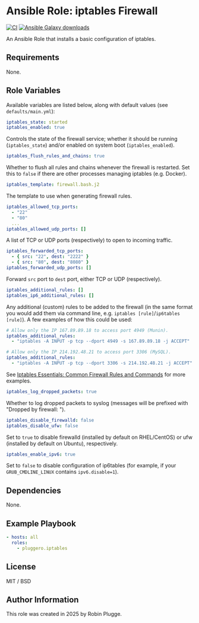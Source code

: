 # Ansible Role: iptables Firewall

[![CI](https://github.com/pluggero/ansible-role-iptables/actions/workflows/ci.yml/badge.svg)](https://github.com/pluggero/ansible-role-iptables/actions/workflows/ci.yml) [![Ansible Galaxy downloads](https://img.shields.io/ansible/role/d/pluggero/iptables?label=Galaxy%20downloads&logo=ansible&color=%23096598)](https://galaxy.ansible.com/ui/standalone/roles/pluggero/iptables)

An Ansible Role that installs a basic configuration of iptables.

## Requirements

None.

## Role Variables

Available variables are listed below, along with default values (see `defaults/main.yml`):

```yaml
iptables_state: started
iptables_enabled: true
```

Controls the state of the firewall service; whether it should be running (`iptables_state`) and/or enabled on system boot (`iptables_enabled`).

```yaml
iptables_flush_rules_and_chains: true
```

Whether to flush all rules and chains whenever the firewall is restarted. Set this to `false` if there are other processes managing iptables (e.g. Docker).

```yaml
iptables_template: firewall.bash.j2
```

The template to use when generating firewall rules.

```yaml
iptables_allowed_tcp_ports:
  - "22"
  - "80"
  ...
iptables_allowed_udp_ports: []
```

A list of TCP or UDP ports (respectively) to open to incoming traffic.

```yaml
iptables_forwarded_tcp_ports:
  - { src: "22", dest: "2222" }
  - { src: "80", dest: "8080" }
iptables_forwarded_udp_ports: []
```

Forward `src` port to `dest` port, either TCP or UDP (respectively).

```yaml
iptables_additional_rules: []
iptables_ip6_additional_rules: []
```

Any additional (custom) rules to be added to the firewall (in the same format you would add them via command line, e.g. `iptables [rule]`/`ip6tables [rule]`). A few examples of how this could be used:

```yaml
# Allow only the IP 167.89.89.18 to access port 4949 (Munin).
iptables_additional_rules:
  - "iptables -A INPUT -p tcp --dport 4949 -s 167.89.89.18 -j ACCEPT"

# Allow only the IP 214.192.48.21 to access port 3306 (MySQL).
iptables_additional_rules:
  - "iptables -A INPUT -p tcp --dport 3306 -s 214.192.48.21 -j ACCEPT"
```

See [Iptables Essentials: Common Firewall Rules and Commands](https://www.digitalocean.com/community/tutorials/iptables-essentials-common-firewall-rules-and-commands) for more examples.

```yaml
iptables_log_dropped_packets: true
```

Whether to log dropped packets to syslog (messages will be prefixed with "Dropped by firewall: ").

```yaml
iptables_disable_firewalld: false
iptables_disable_ufw: false
```

Set to `true` to disable firewalld (installed by default on RHEL/CentOS) or ufw (installed by default on Ubuntu), respectively.

```yaml
iptables_enable_ipv6: true
```

Set to `false` to disable configuration of ip6tables (for example, if your `GRUB_CMDLINE_LINUX` contains `ipv6.disable=1`).

## Dependencies

None.

## Example Playbook

```yaml
- hosts: all
  roles:
    - pluggero.iptables
```

## License

MIT / BSD

## Author Information

This role was created in 2025 by Robin Plugge.
